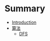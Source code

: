# Summary

* [Introduction](README.md)
* [算法](./algorithms/README.md)
  * [DFS](./algorithms/DFS/Leetcode199.md)

